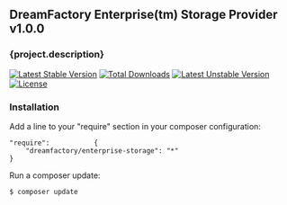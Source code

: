 ## DreamFactory Enterprise(tm) Storage Provider v1.0.0

### {project.description}
[![Latest Stable Version](https://poser.pugx.org/dreamfactory/enterprise-storage/v/stable.svg)](https://packagist.org/packages/dreamfactory/enterprise-storage) [![Total Downloads](https://poser.pugx.org/dreamfactory/enterprise-storage/downloads.svg)](https://packagist.org/packages/dreamfactory/enterprise-storage) [![Latest Unstable Version](https://poser.pugx.org/dreamfactory/enterprise-storage/v/unstable.svg)](https://packagist.org/packages/dreamfactory/enterprise-storage) [![License](https://poser.pugx.org/dreamfactory/enterprise-storage/license.svg)](https://packagist.org/packages/dreamfactory/enterprise-storage)

### Installation

Add a line to your "require" section in your composer configuration:

	"require":           {
		"dreamfactory/enterprise-storage": "*"
	}

Run a composer update:

    $ composer update